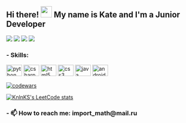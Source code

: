 <h2 align="left">Hi there! <img src="https://raw.githubusercontent.com/MartinHeinz/MartinHeinz/master/wave.gif" width="30px"> My name is Kate and I'm a Junior Developer</h2>

<div align="left">
  <img src="https://github-profile-summary-cards.vercel.app/api/cards/stats?username=donteavesdrop&theme=tokyonight">
  <img src="http://github-profile-summary-cards.vercel.app/api/cards/productive-time?username=donteavesdrop&theme=tokyonight&utcOffset=8">
  <img src="https://github-profile-summary-cards.vercel.app/api/cards/repos-per-language?username=donteavesdrop&theme=tokyonight">
  <img src="https://github-profile-summary-cards.vercel.app/api/cards/most-commit-language?username=donteavesdrop&theme=tokyonight">
</div>

<h3 align="left">- Skills:</h3>

<div align="left">
  <img src="https://cdn.jsdelivr.net/gh/devicons/devicon/icons/python/python-original.svg" height="30" width="42" alt="python logo">
  <img src="https://cdn.jsdelivr.net/gh/devicons/devicon/icons/csharp/csharp-original.svg" height="30" width="42" alt="csharp logo">
  <img src="https://cdn.jsdelivr.net/gh/devicons/devicon/icons/html5/html5-original.svg" height="30" width="42" alt="html5 logo">
  <img src="https://cdn.jsdelivr.net/gh/devicons/devicon/icons/css3/css3-original.svg" height="30" width="42" alt="css3 logo">
  <img src="https://cdn.jsdelivr.net/gh/devicons/devicon/icons/java/java-original.svg" height="30" width="42" alt="java logo">
  <img src="https://cdn.jsdelivr.net/gh/devicons/devicon/icons/android/android-original.svg" height="30" width="42" alt="android logo">
</div>

[![codewars](https://www.codewars.com/users/donteavesdrop/badges/small)](https://www.codewars.com/users/donteavesdrop)

[![KnlnKS's LeetCode stats](https://leetcode-stats-six.vercel.app/api?username=donteavesdrop&theme=dark)](https://leetcode.com/donteavesdrop)

<h3 align="left">- 📫 How to reach me: import_math@mail.ru </h3>
